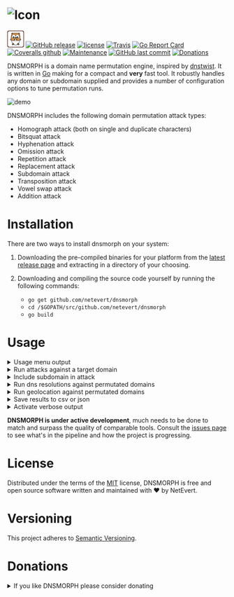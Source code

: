 ![Icon](https://github.com/netevert/dnsmorph/blob/master/docs/icon.png)
==================================================================
[![baby-gopher](https://raw.githubusercontent.com/drnic/babygopher-site/gh-pages/images/babygopher-logo-small.png)](http://www.babygopher.org)
[![GitHub release](https://img.shields.io/github/release/netevert/dnsmorph.svg?style=flat-square)](https://github.com/netevert/dnsmorph/releases)
[![license](https://img.shields.io/github/license/netevert/dnsmorph.svg?style=flat-square)](https://github.com/netevert/dnsmorph/blob/master/LICENSE)
[![Travis](https://img.shields.io/travis/netevert/dnsmorph.svg?style=flat-square)](https://travis-ci.org/netevert/dnsmorph)
[![Go Report Card](https://goreportcard.com/badge/github.com/netevert/dnsmorph?style=flat-square)](https://goreportcard.com/report/github.com/netevert/dnsmorph)
[![Coveralls github](https://img.shields.io/coveralls/github/netevert/dnsmorph.svg?style=flat-square)](https://coveralls.io/github/netevert/dnsmorph)
[![Maintenance](https://img.shields.io/maintenance/yes/2018.svg?style=flat-square)]()
[![GitHub last commit](https://img.shields.io/github/last-commit/errantbot/dnsmorph.svg?style=flat-square)](https://github.com/netevert/dnsmorph/commit/master)
[![Donations](https://img.shields.io/badge/donate-bitcoin-orange.svg?logo=bitcoin&style=flat-square)](https://github.com/netevert/dnsmorph#donations)


DNSMORPH is a domain name permutation engine, inspired by [dnstwist](https://github.com/elceef/dnstwist). It is written in [Go](https://golang.org/) making for a compact and **very** fast tool. It robustly handles any domain or subdomain supplied and provides a number of configuration options to tune permutation runs. 

![demo](https://github.com/netevert/dnsmorph/blob/master/docs/demo.gif)

DNSMORPH includes the following domain permutation attack types:
- Homograph attack (both on single and duplicate characters)
- Bitsquat attack
- Hyphenation attack
- Omission attack
- Repetition attack
- Replacement attack
- Subdomain attack
- Transposition attack
- Vowel swap attack
- Addition attack

Installation
============
There are two ways to install dnsmorph on your system:

1. Downloading the pre-compiled binaries for your platform from the [latest release page](https://github.com/netevert/dnsmorph/releases) and extracting in a directory of your choosing.

2. Downloading and compiling the source code yourself by running the following commands:

    - ```go get github.com/netevert/dnsmorph```
    - `cd /$GOPATH/src/github.com/netevert/dnsmorph`
    - `go build`

Usage
========
<details><summary>Usage menu output</summary>
<p>

    dnsmorph -d domain [-csv|json] [-g] [-i] [-r] [-v]
      -csv
            output to csv
      -d string
            target domain
      -g    geolocate domain
      -i    include subdomain
      -r    resolve domain
      -v    enable verbosity
</p>
</details>
<details><summary>Run attacks against a target domain</summary>
<p>

    ./dnsmorph -d amazon.com
</p>
</details>
<details><summary>Include subdomain in attack</summary>
<p>

    ./dnsmorph -d staging.amazon.com -i
</p>
</details>
<details><summary>Run dns resolutions against permutated domains</summary>
<p>

    ./dnsmorph -d amazon.com -r
</p>
</details>
<details><summary>Run geolocation against permutated domains</summary>
<p>

    ./dnsmorph -d amazon.com -g
</p>
</details>
<details><summary>Save results to csv or json</summary>
<p>

    ./dnsmorph -d amazon.com -r -g -csv
    ./dnsmorph -d amazon.com -r -g -json
</p>
</details>
<details><summary>Activate verbose output</summary>
<p>

    ./dnsmorph -d staging.amazon.com -v
</p>
</details>
<p></p>

**DNSMORPH is under active development**, much needs to be done to match and surpass the quality of comparable tools. Consult the [issues page](https://github.com/netevert/dnsmorph/issues) to see what's in the pipeline and how the project is progressing.

License
=======

Distributed under the terms of the [MIT](http://www.linfo.org/mitlicense.html) license, DNSMORPH is free and open
source software written and maintained with ❤ by NetEvert.

Versioning
==========

This project adheres to [Semantic Versioning](https://semver.org/).

Donations
=========

<details><summary>If you like DNSMORPH please consider donating</summary>
<p>
    
    Bitcoin:  13i3hFGN1RaQqdeWqmPTMuYEj9FiJWuMWf
    Litecoin: LZqLoRNHvJyuKz99mNAgVUj6M8iyEQuio9
</p>
</details>